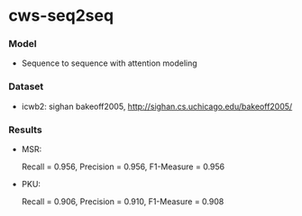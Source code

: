 # cws-seq2seq

### Model
- Sequence to sequence with attention modeling

### Dataset
- icwb2: sighan bakeoff2005, http://sighan.cs.uchicago.edu/bakeoff2005/

### Results
- MSR: 

  Recall = 0.956, Precision =	0.956, F1-Measure =	0.956
  
- PKU:

  Recall = 0.906, Precision =	0.910, F1-Measure =	0.908
